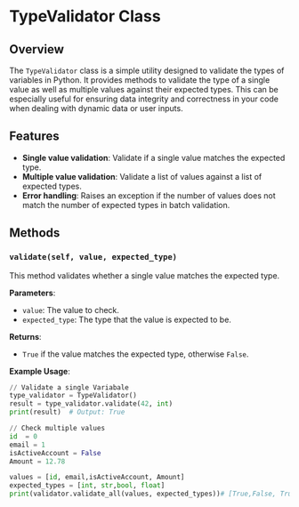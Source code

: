 # TypeValidator Class

## Overview

The `TypeValidator` class is a simple utility designed to validate the types of variables in Python. It provides methods to validate the type of a single value as well as multiple values against their expected types. This can be especially useful for ensuring data integrity and correctness in your code when dealing with dynamic data or user inputs.

## Features

- **Single value validation**: Validate if a single value matches the expected type.
- **Multiple value validation**: Validate a list of values against a list of expected types.
- **Error handling**: Raises an exception if the number of values does not match the number of expected types in batch validation.

## Methods

### `validate(self, value, expected_type)`

This method validates whether a single value matches the expected type.

**Parameters**:
- `value`: The value to check.
- `expected_type`: The type that the value is expected to be.

**Returns**:
- `True` if the value matches the expected type, otherwise `False`.

**Example Usage**:
```python
// Validate a single Variabale
type_validator = TypeValidator()
result = type_validator.validate(42, int)
print(result)  # Output: True

// Check multiple values
id  = 0
email = 1
isActiveAccount = False
Amount = 12.78

values = [id, email,isActiveAccount, Amount]
expected_types = [int, str,bool, float]
print(validator.validate_all(values, expected_types))# [True,False, True, True]
